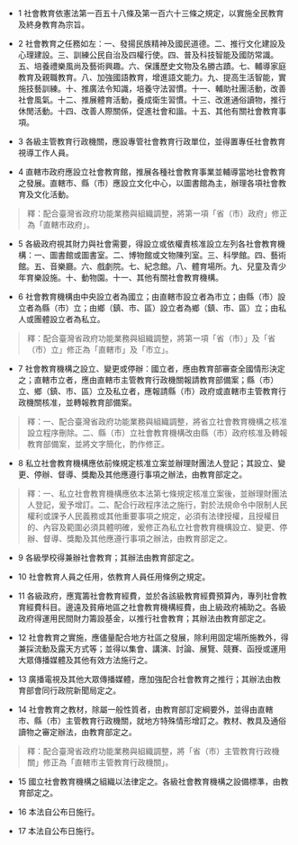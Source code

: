 * 1 社會教育依憲法第一百五十八條及第一百六十三條之規定，以實施全民教育及終身教育為宗旨。

* 2 社會教育之任務如左：一、發揚民族精神及國民道德。二、推行文化建設及心理建設。三、訓練公民自治及四權行使。四、普及科技智能及國防常識。五、培養禮樂風尚及藝術興趣。六、保護歷史文物及名勝古蹟。七、輔導家庭教育及親職教育。八、加強國語教育，增進語文能力。九、提高生活智能，實施技藝訓練。十、推廣法令知識，培養守法習慣。十一、輔助社團活動，改善社會風氣。十二、推展體育活動，養成衛生習慣。十三、改進通俗讀物，推行休閒活動。十四、改善人際關係，促進社會和諧。十五、其他有關社會教育事項。

* 3 各級主管教育行政機關，應設專管社會教育行政單位，並得置專任社會教育視導工作人員。

* 4 直轄市政府應設立社會教育館，推展各種社會教育事業並輔導當地社會教育之發展。直轄市、縣（市）應設立文化中心，以圖書館為主，辦理各項社會教育及文化活動。

> 釋：配合臺灣省政府功能業務與組織調整，將第一項「省（市）政府」修正為「直轄市政府」。

* 5 各級政府視其財力與社會需要，得設立或依權責核准設立左列各社會教育機構：一、圖書館或圖書室。二、博物館或文物陳列室。三、科學館。四、藝術館。五、音樂廳。六、戲劇院。七、紀念館。八、體育場所。九、兒童及青少年育樂設施。十、動物園。十一、其他有關社會教育機構。

* 6 社會教育機構由中央設立者為國立；由直轄市設立者為市立；由縣（市）設立者為縣（市）立；由鄉（鎮、市、區）設立者為鄉（鎮、市、區）立；由私人或團體設立者為私立。

> 釋：配合臺灣省政府功能業務與組織調整，將第一項「省（市）」及「省（市）立」修正為「直轄市」及「市立」。

* 7 社會教育機構之設立、變更或停辦：國立者，應由教育部審查全國情形決定之；直轄市立者，應由直轄市主管教育行政機關報請教育部備案；縣（市）立、鄉（鎮、市、區）立及私立者，應報請縣（市）政府或直轄市主管教育行政機關核准，並轉報教育部備案。

> 釋：一、配合臺灣省政府功能業務與組織調整，將省立社會教育機構之核准設立程序刪除。二、縣（市）立社會教育機構改由縣（市）政府核准及轉報教育部備案，並將文字簡化，酌作修正。

* 8 私立社會教育機構應依前條規定核准立案並辦理財團法人登記；其設立、變更、停辦、督導、獎勵及其他應遵行事項之辦法，由教育部定之。

> 釋：一、私立社會教育機構應依本法第七條規定核准立案後，並辦理財團法人登記，爰予增訂。二、配合行政程序法之施行，對於法規命令中限制人民權利或課予人民義務或其他重要事項之規定，必須有法律授權，且授權目的、內容及範圍必須具體明確，爰修正為私立社會教育機構設立、變更、停辦、督導、獎勵及其他應遵行事項之辦法，由教育部定之。

* 9 各級學校得兼辦社會教育；其辦法由教育部定之。

* 10 社會教育人員之任用，依教育人員任用條例之規定。

* 11 各級政府，應寬籌社會教育經費，並於各該級教育經費預算內，專列社會教育經費科目。邊遠及貧瘠地區之社會教育機構經費，由上級政府補助之。各級政府得運用民間財力籌設基金，以推行社會教育；其辦法由教育部定之。

* 12 社會教育之實施，應儘量配合地方社區之發展，除利用固定場所施教外，得兼採流動及露天方式等；並得以集會、講演、討論、展覽、競賽、函授或運用大眾傳播媒體及其他有效方法施行之。

* 13 廣播電視及其他大眾傳播媒體，應加強配合社會教育之推行；其辦法由教育部會同行政院新聞局定之。

* 14 社會教育之教材，除屬一般性質者，由教育部訂定綱要外，並得由直轄市、縣（市）主管教育行政機關，就地方特殊情形增訂之。教材、教具及通俗讀物之審定辦法，由教育部定之。

> 釋：配合臺灣省政府功能業務與組織調整，將「省（市）主管教育行政機關」修正為「直轄市主管教育行政機關」。

* 15 國立社會教育機構之組織以法律定之。各級社會教育機構之設備標準，由教育部定之。

* 16 本法自公布日施行。

* 17 本法自公布日施行。

